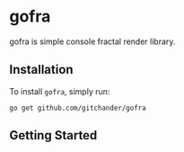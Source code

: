 # gofra

gofra is simple console fractal render library.

## Installation

To install `gofra`, simply run:
```
go get github.com/gitchander/gofra
```

## Getting Started

